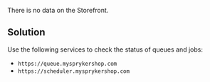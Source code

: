 There is no data on the Storefront.

## Solution

Use the following services to check the status of queues and jobs:

* `https://queue.mysprykershop.com`
* `https://scheduler.mysprykershop.com`